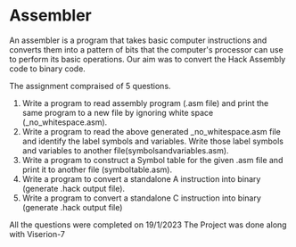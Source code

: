 # Assembler
An assembler is a program that takes basic computer instructions and converts them into a pattern of bits that 
the computer's processor can use to perform its basic operations.
Our aim was to convert the Hack Assembly code to binary code.

The assignment compraised of 5 questions.

1. Write a program to read assembly program (.asm file) and print the same program to a new
   file by ignoring white space (_no_whitespace.asm).
2. Write a program to read the above generated _no_whitespace.asm file and identify the label
   symbols and variables. Write those label symbols and variables to another file(symbolsandvariables.asm).
3. Write a program to construct a Symbol table for the given .asm file and print it to another file
   (symboltable.asm).
4. Write a program to convert a standalone A instruction into binary (generate .hack output file).
5. Write a program to convert a standalone C instruction into binary (generate .hack output file)

All the questions were completed on 19/1/2023
The Project was done along with Viserion-7
